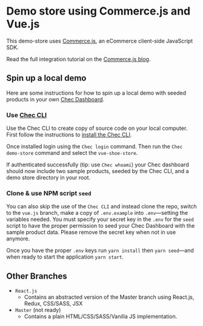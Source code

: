 # Demo store using Commerce.js and Vue.js

This demo-store uses [Commerce.js](https://github.com/chec/commerce.js), an eCommerce client-side
JavaScript SDK.

Read the full integration tutorial on the [Commerce.js blog](https://commercejs.com/blog/create-an-ecommerce-store-with-vuejs/).

## Spin up a local demo

Here are some instructions for how to spin up a local demo with seeded products in your own
[Chec Dashboard](http://dashboard.chec.io/).

### Use [Chec CLI](https://github.com/chec/cli)

Use the Chec CLI to create copy of source code on your local computer. First follow the instructions
to [install the Chec CLI](https://github.com/chec/cli#usage).

Once installed login using the `Chec login` command.
Then run the `Chec demo-store` command and select the `vue-shoe-store`.

If authenticated successfully (tip: use `Chec whoami`) your Chec dashboard should now include two
sample products, seeded by the Chec CLI, and a demo store directory in your root.

### Clone & use NPM script `seed`

You can also skip the use of the `Chec CLI` and instead clone the repo, switch to the `vue.js` branch, make a copy of
`.env.example` into `.env`—setting the variables needed. You must specify your secret key in the `.env`
for the `seed` script to have the proper permission to seed your Chec Dashboard with the sample product
data. Please remove the secret key when not in use anymore.

Once you have the proper `.env` keys run `yarn install` then `yarn seed`—and when ready to start the
application `yarn start`.

## Other Branches
  - `React.js`
    - Contains an abstracted version of the Master branch using React.js, Redux, CSS/SASS, JSX
  - `Master` (not ready)
    - Contains a plain HTML/CSS/SASS/Vanilla JS implementation.
